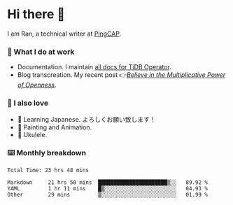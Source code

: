 # Hi there 👋

I am Ran, a technical writer at [PingCAP](https://pingcap.com/).

### 📝 What I do at work

- Documentation. I maintain [all docs for TiDB Operator](https://github.com/pingcap/docs-tidb-operator).
- Blog transcreation. My recent post 👉[*Believe in the Multiplicative Power of Openness*](https://pingcap.com/blog/believe-in-the-multiplicative-power-of-openness-open-source-community).

### 🤠 I also love

- 💬 Learning Japanese. よろしくお願い致します！
- 🎨 Painting and Animation.
- 🎵 Ukulele.

### ⌨️ Monthly breakdown

<!--START_SECTION:waka-->

```text
Total Time: 23 hrs 48 mins

Markdown     21 hrs 50 mins  ██████████████████████▒░░   89.92 %
YAML         1 hr 11 mins    █▒░░░░░░░░░░░░░░░░░░░░░░░   04.93 %
Other        29 mins         ▒░░░░░░░░░░░░░░░░░░░░░░░░   01.99 %
```

<!--END_SECTION:waka-->
